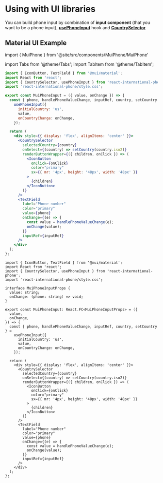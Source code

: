 # Using with UI libraries

You can build phone input by combination of **input component** (that you want to be a phone input), [**usePhoneInput**](./usePhoneInput) hook and [**CountrySelector**](../Subcomponents%20API/CountrySelector)

## Material UI Example

import { MuiPhone } from '@site/src/components/MuiPhone/MuiPhone'

<div style={{ margin: "3rem 0 2rem" }}>
<MuiPhone />
</div>

import Tabs from '@theme/Tabs';
import TabItem from '@theme/TabItem';

<Tabs>

<TabItem value="jsx" label="JavaScript">

```jsx
import { IconButton, TextField } from '@mui/material';
import React from 'react';
import { CountrySelector, usePhoneInput } from 'react-international-phone';
import 'react-international-phone/style.css';

export const MuiPhoneInput = ({ value, onChange }) => {
  const { phone, handlePhoneValueChange, inputRef, country, setCountry } =
    usePhoneInput({
      initialCountry: 'us',
      value,
      onCountryChange: onChange,
    });

  return (
    <div style={{ display: 'flex', alignItems: 'center' }}>
      <CountrySelector
        selectedCountry={country}
        onSelect={(country) => setCountry(country.iso2)}
        renderButtonWrapper={({ children, onClick }) => (
          <IconButton
            onClick={onClick}
            color="primary"
            sx={{ mr: '4px', height: '48px', width: '48px' }}
          >
            {children}
          </IconButton>
        )}
      />
      <TextField
        label="Phone number"
        color="primary"
        value={phone}
        onChange={(e) => {
          const value = handlePhoneValueChange(e);
          onChange(value);
        }}
        inputRef={inputRef}
      />
    </div>
  );
};
```

  </TabItem>

  <TabItem value="tsx" label="TypeScript">

```tsx
import { IconButton, TextField } from '@mui/material';
import React from 'react';
import { CountrySelector, usePhoneInput } from 'react-international-phone';
import 'react-international-phone/style.css';

interface MuiPhoneInputProps {
  value: string;
  onChange: (phone: string) => void;
}

export const MuiPhoneInput: React.FC<MuiPhoneInputProps> = ({
  value,
  onChange,
}) => {
  const { phone, handlePhoneValueChange, inputRef, country, setCountry } =
    usePhoneInput({
      initialCountry: 'us',
      value,
      onCountryChange: onChange,
    });

  return (
    <div style={{ display: 'flex', alignItems: 'center' }}>
      <CountrySelector
        selectedCountry={country}
        onSelect={(country) => setCountry(country.iso2)}
        renderButtonWrapper={({ children, onClick }) => (
          <IconButton
            onClick={onClick}
            color="primary"
            sx={{ mr: '4px', height: '48px', width: '48px' }}
          >
            {children}
          </IconButton>
        )}
      />
      <TextField
        label="Phone number"
        color="primary"
        value={phone}
        onChange={(e) => {
          const value = handlePhoneValueChange(e);
          onChange(value);
        }}
        inputRef={inputRef}
      />
    </div>
  );
};
```

  </TabItem>

</Tabs>
